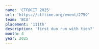 ```yaml
---
name: 'CTF@CIT 2025'
url: 'https://ctftime.org/event/2759'
team: 'BCA'
placement: '111th'
description: 'first duo run with tien?'
month: 4
year: 2025
---
```

